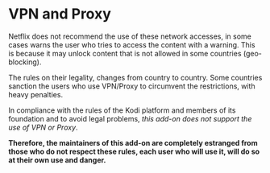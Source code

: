 # VPN and Proxy

Netflix does not recommend the use of these network accesses, in some cases warns the user who tries to access the content with a warning.
This is because it may unlock content that is not allowed in some countries (geo-blocking).

The rules on their legality, changes from country to country.
Some countries sanction the users who use VPN/Proxy to circumvent the restrictions, with heavy penalties.

In compliance with the rules of the Kodi platform and members of its foundation and to avoid legal problems, _this add-on does not support the use of VPN or Proxy_.

**Therefore, the maintainers of this add-on are completely estranged from those who do not respect these rules, each user who will use it, will do so at their own use and danger.**

